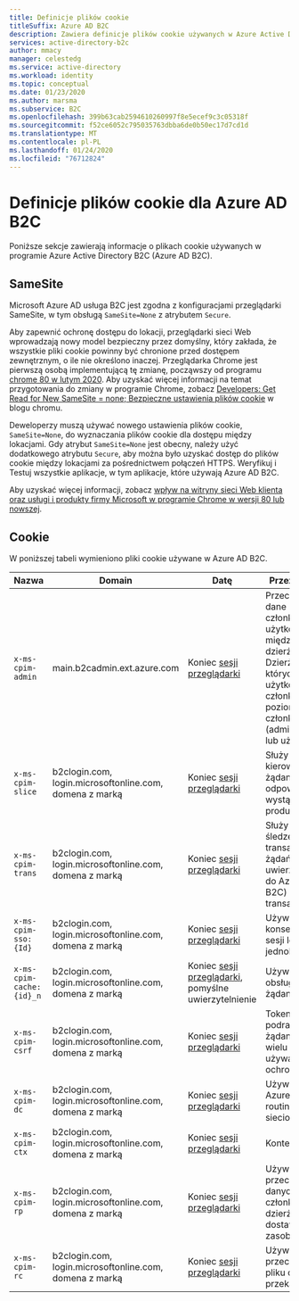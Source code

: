 ```yaml
---
title: Definicje plików cookie
titleSuffix: Azure AD B2C
description: Zawiera definicje plików cookie używanych w Azure Active Directory B2C.
services: active-directory-b2c
author: mmacy
manager: celestedg
ms.service: active-directory
ms.workload: identity
ms.topic: conceptual
ms.date: 01/23/2020
ms.author: marsma
ms.subservice: B2C
ms.openlocfilehash: 399b63cab2594610260997f8e5ecef9c3c05318f
ms.sourcegitcommit: f52ce6052c795035763dbba6de0b50ec17d7cd1d
ms.translationtype: MT
ms.contentlocale: pl-PL
ms.lasthandoff: 01/24/2020
ms.locfileid: "76712824"
---
```

# <a name="cookies-definitions-for-azure-ad-b2c"></a>Definicje plików cookie dla Azure AD B2C

Poniższe sekcje zawierają informacje o plikach cookie używanych w programie Azure Active Directory B2C (Azure AD B2C).

## <a name="samesite"></a>SameSite

Microsoft Azure AD usługa B2C jest zgodna z konfiguracjami przeglądarki SameSite, w tym obsługą `SameSite=None` z atrybutem `Secure`.

Aby zapewnić ochronę dostępu do lokacji, przeglądarki sieci Web wprowadzają nowy model bezpieczny przez domyślny, który zakłada, że wszystkie pliki cookie powinny być chronione przed dostępem zewnętrznym, o ile nie określono inaczej. Przeglądarka Chrome jest pierwszą osobą implementującą tę zmianę, począwszy od programu [chrome 80 w lutym 2020](https://www.chromium.org/updates/same-site). Aby uzyskać więcej informacji na temat przygotowania do zmiany w programie Chrome, zobacz [Developers: Get Read for New SameSite = none; Bezpieczne ustawienia plików cookie](https://blog.chromium.org/2019/10/developers-get-ready-for-new.html) w blogu chromu.

Deweloperzy muszą używać nowego ustawienia plików cookie, `SameSite=None`, do wyznaczania plików cookie dla dostępu między lokacjami. Gdy atrybut `SameSite=None` jest obecny, należy użyć dodatkowego atrybutu `Secure`, aby można było uzyskać dostęp do plików cookie między lokacjami za pośrednictwem połączeń HTTPS. Weryfikuj i Testuj wszystkie aplikacje, w tym aplikacje, które używają Azure AD B2C.

Aby uzyskać więcej informacji, zobacz [wpływ na witryny sieci Web klienta oraz usługi i produkty firmy Microsoft w programie Chrome w wersji 80 lub nowszej](https://support.microsoft.com/help/4522904/potential-disruption-to-customer-websites-in-latest-chrome).

## <a name="cookies"></a>Cookie

W poniższej tabeli wymieniono pliki cookie używane w Azure AD B2C.

| Nazwa | Domain | Datę | Przeznaczenie |
| ----------- | ------ | -------------------------- | --------- |
| `x-ms-cpim-admin` | main.b2cadmin.ext.azure.com | Koniec [sesji przeglądarki](session-behavior.md) | Przechowuje dane członkostwa użytkowników między dzierżawcami. Dzierżawy, których użytkownik jest członkiem i poziom członkostwa (administrator lub użytkownik). |
| `x-ms-cpim-slice` | b2clogin.com, login.microsoftonline.com, domena z marką | Koniec [sesji przeglądarki](session-behavior.md) | Służy do kierowania żądaniami do odpowiedniego wystąpienia produkcyjnego. |
| `x-ms-cpim-trans` | b2clogin.com, login.microsoftonline.com, domena z marką | Koniec [sesji przeglądarki](session-behavior.md) | Służy do śledzenia transakcji (liczba żądań uwierzytelniania do Azure AD B2C) i bieżącej transakcji. |
| `x-ms-cpim-sso:{Id}` | b2clogin.com, login.microsoftonline.com, domena z marką | Koniec [sesji przeglądarki](session-behavior.md) | Używany do konserwacji sesji logowania jednokrotnego. |
| `x-ms-cpim-cache:{id}_n` | b2clogin.com, login.microsoftonline.com, domena z marką | Koniec [sesji przeglądarki](session-behavior.md), pomyślne uwierzytelnienie | Używane do obsługi stanu żądania. |
| `x-ms-cpim-csrf` | b2clogin.com, login.microsoftonline.com, domena z marką | Koniec [sesji przeglądarki](session-behavior.md) | Token podrabiania żądania dla wielu witryn używany do ochrony CRSF. |
| `x-ms-cpim-dc` | b2clogin.com, login.microsoftonline.com, domena z marką | Koniec [sesji przeglądarki](session-behavior.md) | Używany do Azure AD B2C routingu sieciowego. |
| `x-ms-cpim-ctx` | b2clogin.com, login.microsoftonline.com, domena z marką | Koniec [sesji przeglądarki](session-behavior.md) | Kontekst |
| `x-ms-cpim-rp` | b2clogin.com, login.microsoftonline.com, domena z marką | Koniec [sesji przeglądarki](session-behavior.md) | Używany do przechowywania danych członkostwa dla dzierżawy dostawcy zasobów. |
| `x-ms-cpim-rc` | b2clogin.com, login.microsoftonline.com, domena z marką | Koniec [sesji przeglądarki](session-behavior.md) | Używany do przechowywania pliku cookie przekazywania. |
